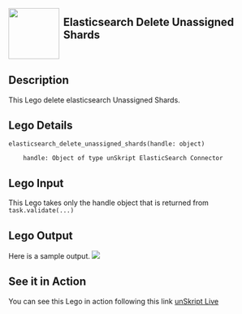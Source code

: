 [<img align="left" src="https://unskript.com/assets/favicon.png" width="100" height="100" style="padding-right: 5px">](https://unskript.com/assets/favicon.png) 
<h2>Elasticsearch Delete Unassigned Shards</h2>

<br>

## Description
This Lego delete elasticsearch Unassigned Shards.


## Lego Details

    elasticsearch_delete_unassigned_shards(handle: object)

        handle: Object of type unSkript ElasticSearch Connector
        
## Lego Input
This Lego takes only the handle object that is returned from `task.validate(...)`

## Lego Output
Here is a sample output.
<img src="./1.png">

## See it in Action

You can see this Lego in action following this link [unSkript Live](https://us.app.unskript.io)
